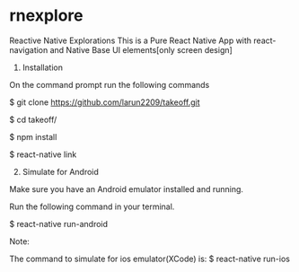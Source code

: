 # rnexplore
Reactive Native Explorations
This is a Pure React Native App with react-navigation and Native Base UI elements[only screen design]
1. Installation

On the command prompt run the following commands

$ git clone https://github.com/larun2209/takeoff.git

$ cd takeoff/

$ npm install

$ react-native link

2. Simulate for Android

Make sure you have an Android emulator installed and running.

Run the following command in your terminal.

$ react-native run-android

Note:

The command to simulate for ios emulator(XCode) is:
$ react-native run-ios
